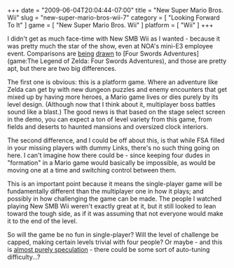 +++
date = "2009-06-04T20:04:44-07:00"
title = "New Super Mario Bros. Wii"
slug = "new-super-mario-bros-wii-7"
category = [ "Looking Forward To It" ]
game = [ "New Super Mario Bros. Wii" ]
platform = [ "Wii" ]
+++

I didn't get as much face-time with New SMB Wii as I wanted - because it was pretty much the star of the show, even at NOA's mini-E3 employee event.  Comparisons are <a href="http://kotaku.com/5275748/nintendo-reveals-the-new-super-mario-bros-wii">being</a> <a href="http://www.wired.com/gamelife/2009/06/new-super-mario-bros-wii/">drawn</a> to [Four Swords Adventures](game:The Legend of Zelda: Four Swords Adventures), and those are pretty apt, but there are two big differences.

The first one is obvious: this is a platform game.  Where an adventure like Zelda can get by with new dungeon puzzles and enemy encounters that get mixed up by having more heroes, a Mario game lives or dies purely by its level design.  (Although now that I think about it, multiplayer boss battles sound like a blast.)  The good news is that based on the stage select screen in the demo, you can expect a ton of level variety from this game, from fields and deserts to haunted mansions and oversized clock interiors.

The second difference, and I could be off about this, is that while FSA filled in your missing players with dummy Links, there's no such thing going on here.  I can't imagine how there could be - since keeping four dudes in "formation" in a Mario game would basically be impossible, as would be moving one at a time and switching control between them.

This is an important point because it means the single-player game will be fundamentally different than the multiplayer one in how it plays; and possibly in how challenging the game can be made.  The people I watched playing New SMB Wii weren't exactly great at it, but it still looked to lean toward the tough side, as if it was assuming that not everyone would make it to the end of the level.

So will the game be no fun in single-player?  Will the level of challenge be capped, making certain levels trivial with four people?  Or maybe - and this is <a href="http://kotaku.com/5276586/what-did-shigeru-miyamoto-say">almost purely speculation</a> - there could be some sort of auto-tuning difficulty...?